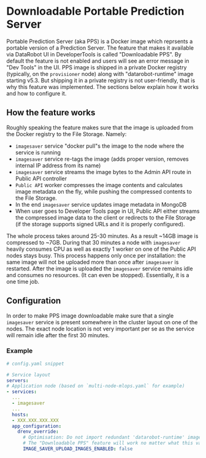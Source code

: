 # Downloadable Portable Prediction Server

Portable Prediction Server (aka PPS) is a Docker image which reprsents a portable version of a Prediction Server.
The feature that makes it available via DataRobot UI in DeveloperTools is called "Downloadable PPS".
By default the feature is not enabled and users will see an error message in "Dev Tools" in the UI. 
PPS image is shipped in a private Docker registry (typically, on the `provisioner` node) along with "datarobot-runtime" image starting v5.3.
But shipping it in a private registry is not user-friendly, that is why this feature was implemented.
The sections below explain how it works and how to configure it. 

## How the feature works


Roughly speaking the feature makes sure that the image is uploaded from the Docker registry to the File Storage.
Namely:
- `imagesaver` service "docker pull"s the image to the node where the service is running
- `imagesaver` service re-tags the image (adds proper version, removes internal IP address from its name)
- `imagesaver` service streams the image bytes to the Admin API route in Public API controller
- `Public API` worker compresses the image contents and calculates image metadata on the fly, while pushing the compressed contents to the File Storage.
-  In the end `imagesaver` service updates image metadata in MongoDB
-  When user goes to Developer Tools page in UI, Public API either streams the compressed image data to the client or redirects to the File Storage (if the storage supports signed URLs and it is properly configured).

The whole process takes around 25-30 minutes. As a result ~14GB image is compressed to ~7GB.
During that 30 minutes a node with `imagesaver` heavily consumes CPU as well as exactly 1 worker on one of the Public API nodes stays busy. 
This process happens only once per installation: the same image will not be uploaded more than once after `imagesaver` is restarted.
After the image is uploaded the `imagesaver` service remains idle and consumes no resources. (It can even be stopped). Essentially, it is a one time job.

## Configuration

In order to make PPS image downloadable make sure that a single `imagesaver` service is present somewhere in the cluster layout on one of the nodes.
The exact node location is not very important per se as the service will remain idle after the first 30 minutes.

### Example

```yaml
# config.yaml snippet

# Service layout
servers:
# Application node (based on `multi-node-mlops.yaml` for example)
- services:
  ...
  - imagesaver
  ...
  hosts:
  - XXX.XXX.XXX.XXX
  app_configuration:
    drenv_override:
      # Optimisation: Do not import redundant 'datarobot-runtime' image.
      # The "Downloadable PPS" feature will work no matter what this value is.
      IMAGE_SAVER_UPLOAD_IMAGES_ENABLED: false
```
